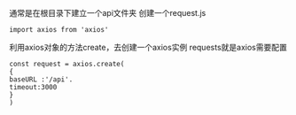 通常是在根目录下建立一个api文件夹
创建一个request.js

```
import axios from 'axios'
```
利用axios对象的方法create，去创建一个axios实例
requests就是axios需要配置
```
const request = axios.create(
{
baseURL :'/api'.
timeout:3000
}
)

```